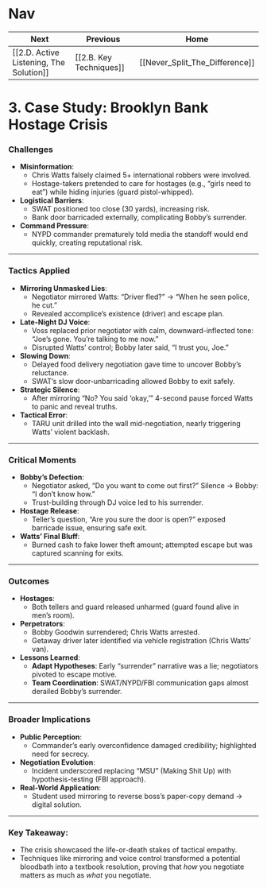# Nav 

| Next                                    | Previous                | Home                           |
| --------------------------------------- | ----------------------- | ------------------------------ |
| [[2.D. Active Listening, The Solution]] | [[2.B. Key Techniques]] | [[Never_Split_The_Difference]] |
# 3. Case Study: Brooklyn Bank Hostage Crisis 

### **Challenges**

- **Misinformation**:
    - Chris Watts falsely claimed 5+ international robbers were involved.
    - Hostage-takers pretended to care for hostages (e.g., “girls need to eat”) while hiding injuries (guard pistol-whipped).
- **Logistical Barriers**:
    - SWAT positioned too close (30 yards), increasing risk.
    - Bank door barricaded externally, complicating Bobby’s surrender.
- **Command Pressure**:
    - NYPD commander prematurely told media the standoff would end quickly, creating reputational risk.

---

### **Tactics Applied**

- **Mirroring Unmasked Lies**:
    - Negotiator mirrored Watts: “Driver fled?” → “When he seen police, he cut.”
    - Revealed accomplice’s existence (driver) and escape plan.
- **Late-Night DJ Voice**:
    - Voss replaced prior negotiator with calm, downward-inflected tone: “Joe’s gone. You’re talking to me now.”
    - Disrupted Watts’ control; Bobby later said, “I trust you, Joe.”
- **Slowing Down**:
    - Delayed food delivery negotiation gave time to uncover Bobby’s reluctance.
    - SWAT’s slow door-unbarricading allowed Bobby to exit safely.
- **Strategic Silence**:
    - After mirroring “No? You said ‘okay,’” 4-second pause forced Watts to panic and reveal truths.
- **Tactical Error**:
    - TARU unit drilled into the wall mid-negotiation, nearly triggering Watts’ violent backlash.

---

### **Critical Moments**

- **Bobby’s Defection**:
    - Negotiator asked, “Do you want to come out first?” Silence → Bobby: “I don’t know how.”
    - Trust-building through DJ voice led to his surrender.
- **Hostage Release**:
    - Teller’s question, “Are you sure the door is open?” exposed barricade issue, ensuring safe exit.
- **Watts’ Final Bluff**:
    - Burned cash to fake lower theft amount; attempted escape but was captured scanning for exits.

---

### **Outcomes**

- **Hostages**:
    - Both tellers and guard released unharmed (guard found alive in men’s room).
- **Perpetrators**:
    - Bobby Goodwin surrendered; Chris Watts arrested.
    - Getaway driver later identified via vehicle registration (Chris Watts’ van).
- **Lessons Learned**:
    - **Adapt Hypotheses**: Early “surrender” narrative was a lie; negotiators pivoted to escape motive.
    - **Team Coordination**: SWAT/NYPD/FBI communication gaps almost derailed Bobby’s surrender.

---

### **Broader Implications**

- **Public Perception**:
    - Commander’s early overconfidence damaged credibility; highlighted need for secrecy.
- **Negotiation Evolution**:
    - Incident underscored replacing “MSU” (Making Shit Up) with hypothesis-testing (FBI approach).
- **Real-World Application**:
    - Student used mirroring to reverse boss’s paper-copy demand → digital solution.

---

### **Key Takeaway**:  
- The crisis showcased the life-or-death stakes of tactical empathy. 
- Techniques like mirroring and voice control transformed a potential bloodbath into a textbook resolution, proving that _how_ you negotiate matters as much as _what_ you negotiate.